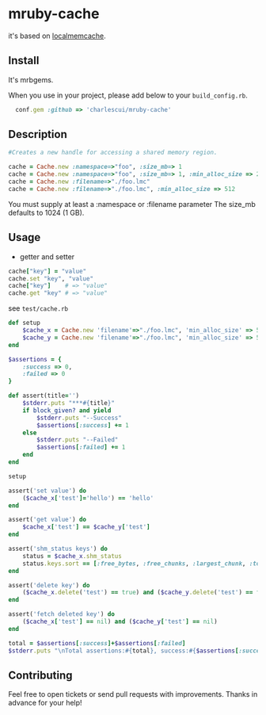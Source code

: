 # mruby-cache

it's based on [localmemcache](https://github.com/sck/localmemcache).

## Install

It's mrbgems.

When you use in your project, please add below to your ``build_config.rb``.

```ruby
  conf.gem :github => 'charlescui/mruby-cache'
```

## Description

```ruby
#Creates a new handle for accessing a shared memory region.

cache = Cache.new :namespace=>"foo", :size_mb=> 1
cache = Cache.new :namespace=>"foo", :size_mb=> 1, :min_alloc_size => 256
cache = Cache.new :filename=>"./foo.lmc"
cache = Cache.new :filename=>"./foo.lmc", :min_alloc_size => 512
```
You must supply at least a :namespace or :filename parameter
The size_mb defaults to 1024 (1 GB).


## Usage
- getter and setter

```ruby
cache["key"] = "value"
cache.set "key", "value"
cache["key"]    # => "value"
cache.get "key" # => "value"
```

see `test/cache.rb`

```ruby
def setup
	$cache_x = Cache.new 'filename'=>"./foo.lmc", 'min_alloc_size' => 512
	$cache_y = Cache.new 'filename'=>"./foo.lmc", 'min_alloc_size' => 512
end

$assertions = {
	:success => 0,
	:failed => 0
}

def assert(title='')
	$stderr.puts "***#{title}"
	if block_given? and yield
		$stderr.puts "--Success"
		$assertions[:success] += 1
	else
		$stderr.puts "--Failed"
		$assertions[:failed] += 1
	end
end

setup

assert('set value') do
	($cache_x['test']='hello') == 'hello'
end

assert('get value') do
	$cache_x['test'] == $cache_y['test']
end

assert('shm_status keys') do
	status = $cache_x.shm_status
	status.keys.sort == [:free_bytes, :free_chunks, :largest_chunk, :total_bytes, :used_bytes]
end

assert('delete key') do
	($cache_x.delete('test') == true) and ($cache_y.delete('test') == false)
end

assert('fetch deleted key') do
	($cache_x['test'] == nil) and ($cache_y['test'] == nil)
end

total = $assertions[:success]+$assertions[:failed]
$stderr.puts "\nTotal assertions:#{total}, success:#{$assertions[:success]}, failed:#{$assertions[:failed]}"
```

## Contributing

Feel free to open tickets or send pull requests with improvements.
Thanks in advance for your help!
